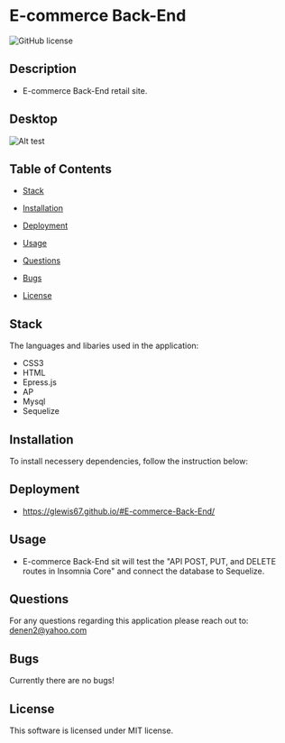 # E-commerce Back-End
 
![GitHub license](https://img.shields.io/badge/license-MIT-blue.svg)

## Description

* E-commerce Back-End retail site.


## Desktop

![Alt test](./assets/images/.png)


## Table of Contents

* [Stack](#stack)

* [Installation](#installation)
 
* [Deployment](#deployment)

* [Usage](#usage)

* [Questions](#questions)

* [Bugs](#bugs)

* [License](#license)

## Stack

The languages and libaries used in the application:

- CSS3
- HTML
- Epress.js
- AP
- Mysql
- Sequelize


## Installation

To install necessery dependencies, follow the instruction below:

## Deployment

* https://glewis67.github.io/#E-commerce-Back-End/

## Usage

*   E-commerce Back-End sit will test the "API POST, PUT, and DELETE routes in Insomnia Core" and connect the database to Sequelize.
 

## Questions

For any questions regarding this application please reach out to: denen2@yahoo.com

## Bugs

Currently there are no bugs!

## License

This software is licensed under MIT license.


